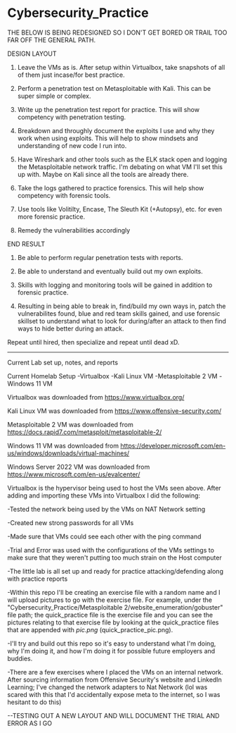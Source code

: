 # Cybersecurity_Practice

THE BELOW IS BEING REDESIGNED SO I DON'T GET BORED OR TRAIL TOO FAR OFF THE GENERAL PATH.

DESIGN LAYOUT

1. Leave the VMs as is. After setup within Virtualbox, take snapshots of all of them just incase/for best practice.

2. Perform a penetration test on Metasploitable with Kali. This can be super simple or complex.

3. Write up the penetration test report for practice. This will show competency with penetration testing.

4. Breakdown and throughly document the exploits I use and why they work when using exploits. This will help to show mindsets and understanding of new code I run into.

5. Have Wireshark and other tools such as the ELK stack open and logging the Metasploitable network traffic. I'm debating on what VM I'll set this up with. Maybe on Kali since all the tools are already there.

6. Take the logs gathered to practice forensics. This will help show competency with forensic tools.

7. Use tools like Volitilty, Encase, The Sleuth Kit (+Autopsy), etc. for even more forensic practice.

8. Remedy the vulnerabilities accordingly

END RESULT

1. Be able to perform regular penetration tests with reports.

2. Be able to understand and eventually build out my own exploits.

3. Skills with logging and monitoring tools will be gained in addition to forensic practice.

4. Resulting in being able to break in, find/build my own ways in, patch the vulnerabilites found, blue and red team skills gained, and use forensic skillset to understand what to look for during/after an attack to then find ways to hide better during an attack. 


Repeat until hired, then specialize and repeat until dead xD.

*********************************************************************************************


Current Lab set up, notes, and reports

Current Homelab Setup
-Virtualbox
-Kali Linux VM
-Metasploitable 2 VM
-Windows 11 VM

Virtualbox was downloaded from https://www.virtualbox.org/ 

Kali Linux VM was downloaded from https://www.offensive-security.com/

Metasploitable 2 VM was downloaded from https://docs.rapid7.com/metasploit/metasploitable-2/

Windows 11 VM was downloaded from https://developer.microsoft.com/en-us/windows/downloads/virtual-machines/

Windows Server 2022 VM was downloaded from https://www.microsoft.com/en-us/evalcenter/

Virtualbox is the hypervisor being used to host the VMs seen above. After adding and importing these VMs into Virtualbox I did the following:

-Tested the network being used by the VMs on NAT Network setting

-Created new strong passwords for all VMs

-Made sure that VMs could see each other with the ping command

-Trial and Error was used with the configurations of the VMs settings to make sure that they weren't putting too much strain on the Host computer

-The little lab is all set up and ready for practice attacking/defending along with practice reports

-Within this repo I'll be creating an exercise file with a random name and I will upload pictures to go with the exercise file. For example, under the "Cybersecurity_Practice/Metasploitable 2/website_enumeration/gobuster" file path; the quick_practice file is the exercise file and you can see the pictures relating to that exercise file by looking at the quick_practice files that are appended with _pic.png_ (quick_practice_pic.png).

-I'll try and build out this repo so it's easy to understand what I'm doing, why I'm doing it, and how I'm doing it for possible future employers and buddies.

-There are a few exercises where I placed the VMs on an internal network. After sourcing information from Offensive Security's website and LinkedIn Learning; I've changed the network adapters to Nat Network (lol was scared with this that I'd accidentally expose meta to the internet, so I was hesitant to do this)

--TESTING OUT A NEW LAYOUT AND WILL DOCUMENT THE TRIAL AND ERROR AS I GO
